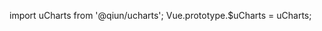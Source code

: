 import uCharts from '@qiun/ucharts';
Vue.prototype.$uCharts = uCharts;

<!-- pages/index/index.vue 主页面 -->
<template>
  <view class="container">
    <button @click="handleCamera">1. 拍摄/上传小票</button>
    <button @click="handleHistory">2. 历史数据查看</button>
    <button @click="handleSearch">3. 查询与评价</button>
    <button @click="handleLanguage">4. 语言切换（当前：{{ currentLanguage }}）</button>
  </view>
</template>

<script>
export default {
  data() {
    return {
      currentLanguage: '中文'
    }
  },
  methods: {
    handleCamera() {
      uni.chooseImage({
        success: async (res) => {
          // 模拟OCR识别过程
          const mockData = {
            date: '2025-04-13',
            total: 2896,
            items: [
              {name: '雪印 特濃', price: 268},
              // ...其他商品
            ]
          };
          
          uni.navigateTo({
            url: '/pages/receipt/receipt?data=' + JSON.stringify(mockData)
          });
        }
      });
    },
    handleHistory() {
      uni.navigateTo({ url: '/pages/history/history' });
    },
    handleSearch() {
      uni.navigateTo({ url: '/pages/search/search' });
    },
    handleLanguage() {
      this.currentLanguage = this.currentLanguage === '中文' ? '日本語' : '中文';
      uni.setStorageSync('language', this.currentLanguage);
    }
  }
}
</script>

<!-- pages/receipt/receipt.vue 小票详情页 -->
<template>
  <view>
    <button @click="saveData">保存记录</button>
    <!-- 显示识别结果 -->
  </view>
</template>

<script>
export default {
  methods: {
    saveData() {
      const records = uni.getStorageSync('records') || [];
      records.push(this.data);
      uni.setStorageSync('records', records);
      uni.navigateBack();
    }
  }
}
</script>

<!-- pages/history/history.vue 历史页面 -->
<template>
  <view>
    <picker @change="changeView">
      <view>{{ viewType }}</view>
    </picker>
    
    <!-- 日视图 -->
    <view v-if="viewType === 'day'">
      <text>当日总金额：{{ dailyTotal }}</text>
      <!-- 商品列表 -->
    </view>

    <!-- 月视图 -->
    <view v-if="viewType === 'month'">
      <canvas canvas-id="monthChart"></canvas>
    </view>
  </view>
</template>

<!-- pages/search/search.vue 搜索页面 -->
<template>
  <view>
    <input v-model="keyword" placeholder="输入商品名称"/>
    <button @click="search">搜索</button>
    
    <view v-for="item in results" :key="item.id">
      <text @click="showDetail(item)">{{ item.name }}</text>
    </view>
  </view>
</template>

<script>
export default {
  data() {
    return {
      keyword: '',
      results: []
    }
  },
  methods: {
    search() {
      const allItems = uni.getStorageSync('records').flatMap(r => r.items);
      this.results = allItems.filter(item => 
        item.name.includes(this.keyword)
      );
    },
    showDetail(item) {
      uni.navigateTo({
        url: `/pages/review/review?id=${item.id}`
      });
    }
  }
}
</script>

<!-- 国际化实现 -->
<script>
// 在App.vue中
export default {
  globalData: {
    i18n: {
      '中文': {
        total: '总金额',
        // 其他翻译
      },
      '日本語': {
        total: '合計金額',
        // 其他翻译
      }
    }
  }
}
</script>

